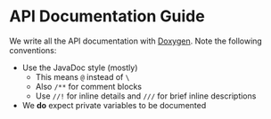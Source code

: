 # API Documentation Guide

We write all the API documentation with [Doxygen](https://doxygen.nl). Note the following conventions:

- Use the JavaDoc style (mostly)
    - This means `@` instead of `\`
    - Also `/**` for comment blocks
    - Use `//!` for inline details and  `///` for brief inline descriptions
- We **do** expect private variables to be documented
